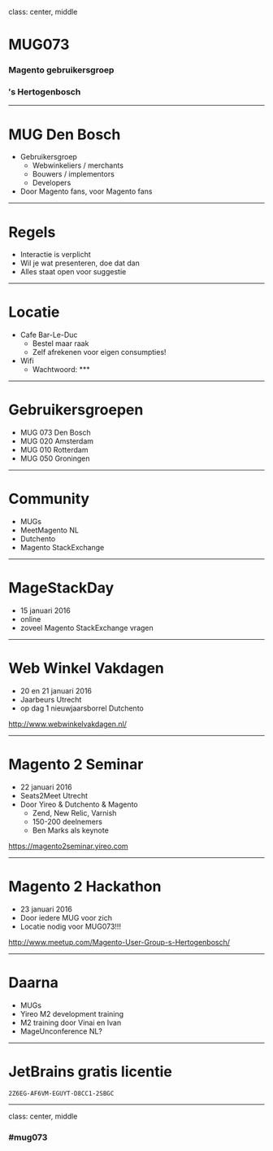 class: center, middle
# MUG073
### Magento gebruikersgroep
### &prime;s Hertogenbosch

---
# MUG Den Bosch
* Gebruikersgroep
    * Webwinkeliers / merchants
    * Bouwers / implementors
    * Developers
* Door Magento fans, voor Magento fans

---
# Regels
* Interactie is verplicht
* Wil je wat presenteren, doe dat dan
* Alles staat open voor suggestie

---
# Locatie
* Cafe Bar-Le-Duc
    * Bestel maar raak
    * Zelf afrekenen voor eigen consumpties!
* Wifi
    * Wachtwoord: ***

---
# Gebruikersgroepen
* MUG 073 Den Bosch
* MUG 020 Amsterdam
* MUG 010 Rotterdam
* MUG 050 Groningen

---
# Community
* MUGs
* MeetMagento NL
* Dutchento
* Magento StackExchange

---
# MageStackDay
- 15 januari 2016
- online
- zoveel Magento StackExchange vragen

---
# Web Winkel Vakdagen
- 20 en 21 januari 2016
- Jaarbeurs Utrecht
- op dag 1 nieuwjaarsborrel Dutchento

http://www.webwinkelvakdagen.nl/

---
# Magento 2 Seminar
- 22 januari 2016
- Seats2Meet Utrecht
- Door Yireo & Dutchento & Magento
    + Zend, New Relic, Varnish
    + 150-200 deelnemers
    + Ben Marks als keynote

https://magento2seminar.yireo.com

---
# Magento 2 Hackathon
- 23 januari 2016
- Door iedere MUG voor zich
- Locatie nodig voor MUG073!!!

http://www.meetup.com/Magento-User-Group-s-Hertogenbosch/

---
# Daarna
- MUGs
- Yireo M2 development training
- M2 training door Vinai en Ivan
- MageUnconference NL?

---
# JetBrains gratis licentie
```
2Z6EG-AF6VM-EGUYT-D8CC1-2SBGC
```

---
class: center, middle
### #mug073
